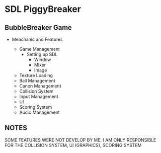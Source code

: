 # SDL PiggyBreaker

## BubbleBreaker Game

* Meachanic and Features

  * Game Management
    * Setting up SDL
      * Window
      * Mixer
      * Image
  * Texture Loading 
  * Ball Management
  * Canon Management
  * Collision System
  * Input Management
  * UI
  * Scoring System
  * Audio Management  

## NOTES

SOME FEATURES WERE NOT DEVELOP BY ME. I AM ONLY RESPONSIBLE FOR THE COLLISION SYSTEM, UI (GRAPHICS), SCORING SYSTEM
